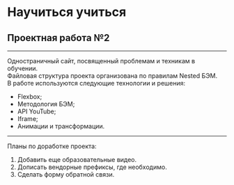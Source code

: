 # Научиться учиться
## Проектная работа №2

------
Одностраничный сайт, посвященный проблемам и техникам в обучении.  
Файловая структура проекта организована по правилам Nested БЭМ.  
В работе используются следующие технологии и решения:
 * Flexbox;
 * Методология БЭМ;
 * API YouTube;
 * Iframe;
 * Анимации и трансформации.

------
Планы по доработке проекта:
1. Добавить еще образовательные видео.
2. Дописать вендорные префиксы, где необходимо.
3. Сделать форму обратной связи.
